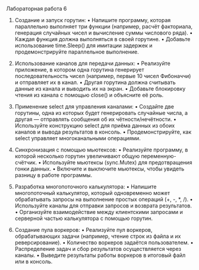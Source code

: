 Лабораторная работа 6

1.	Создание и запуск горутин:
    •	Напишите программу, которая параллельно выполняет три   функции (например, расчёт факториала, генерация случайных чисел и вычисление суммы числового ряда).
    •	Каждая функция должна выполняться в своей горутине.
    •	Добавьте использование time.Sleep() для имитации задержек и продемонстрируйте параллельное выполнение.

2.	Использование каналов для передачи данных:
    •	Реализуйте приложение, в котором одна горутина генерирует последовательность чисел (например, первые 10 чисел Фибоначчи) и отправляет их в канал.
    •	Другая горутина должна считывать данные из канала и выводить их на экран.
    •	Добавьте блокировку чтения из канала с помощью close() и объясните её роль.

3.	Применение select для управления каналами:
    •	Создайте две горутины, одна из которых будет генерировать случайные числа, а другая — отправлять сообщения об их чётности/нечётности.
    •	Используйте конструкцию select для приёма данных из обоих каналов и вывода результатов в консоль.
    •	Продемонстрируйте, как select управляет многоканальными операциями.

4.	Синхронизация с помощью мьютексов:
    •	Реализуйте программу, в которой несколько горутин увеличивают общую переменную-счётчик.
    •	Используйте мьютексы (sync.Mutex) для предотвращения гонки данных.
    •	Включите и выключите мьютексы, чтобы увидеть разницу в работе программы.

5.	Разработка многопоточного калькулятора:
    •	Напишите многопоточный калькулятор, который одновременно может обрабатывать запросы на выполнение простых операций (+, -, *, /).
    •	Используйте каналы для отправки запросов и возврата результатов.
    •	Организуйте взаимодействие между клиентскими запросами и серверной частью калькулятора с помощью горутин.

6.	Создание пула воркеров:
    •	Реализуйте пул воркеров, обрабатывающих задачи (например, чтение строк из файла и их реверсирование).
    •	Количество воркеров задаётся пользователем.
    •	Распределение задач и сбор результатов осуществляется через каналы.
    •	Выведите результаты работы воркеров в итоговый файл или в консоль.
